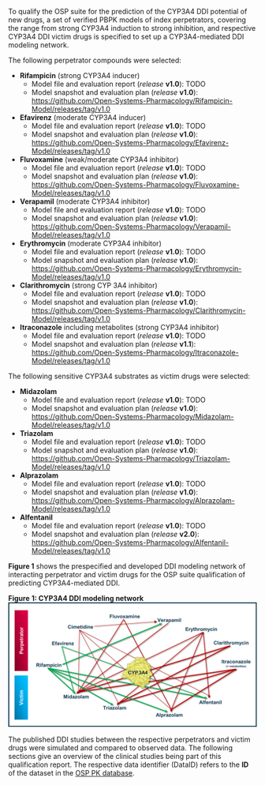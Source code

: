 
To qualify the OSP suite for the prediction of the CYP3A4 DDI potential of new drugs, a set of verified PBPK models of index perpetrators, covering the range from strong CYP3A4 induction to strong inhibition, and respective CYP3A4 DDI victim drugs is specified to set up a CYP3A4-mediated DDI modeling network. 


The following perpetrator compounds were selected: 

- **Rifampicin** (strong CYP3A4 inducer)
  - Model file and evaluation report (*release* **v1.0**): TODO
  - Model snapshot and evaluation plan (*release* **v1.0**): https://github.com/Open-Systems-Pharmacology/Rifampicin-Model/releases/tag/v1.0
- **Efavirenz** (moderate CYP3A4 inducer)
  - Model file and evaluation report (*release* **v1.0**): TODO
  - Model snapshot and evaluation plan (*release* **v1.0**): https://github.com/Open-Systems-Pharmacology/Efavirenz-Model/releases/tag/v1.0
- **Fluvoxamine** (weak/moderate CYP3A4 inhibitor)
  - Model file and evaluation report (*release* **v1.0**): TODO
  - Model snapshot and evaluation plan (*release* **v1.0**): https://github.com/Open-Systems-Pharmacology/Fluvoxamine-Model/releases/tag/v1.0
- **Verapamil** (moderate CYP3A4 inhibitor)
  - Model file and evaluation report (*release* **v1.0**): TODO
  - Model snapshot and evaluation plan (*release* **v1.0**): https://github.com/Open-Systems-Pharmacology/Verapamil-Model/releases/tag/v1.0
- **Erythromycin** (moderate CYP3A4 inhibitor)
  - Model file and evaluation report (*release* **v1.0**): TODO
  - Model snapshot and evaluation plan (*release* **v1.0**): https://github.com/Open-Systems-Pharmacology/Erythromycin-Model/releases/tag/v1.0
- **Clarithromycin** (strong CYP 3A4 inhibitor)
  - Model file and evaluation report (*release* **v1.0**): TODO
  - Model snapshot and evaluation plan (*release* **v1.0**): https://github.com/Open-Systems-Pharmacology/Clarithromycin-Model/releases/tag/v1.0
- **Itraconazole** including metabolites (strong CYP3A4 inhibitor)
  - Model file and evaluation report (*release* **v1.0**): TODO
  - Model snapshot and evaluation plan (*release* **v1.1**): https://github.com/Open-Systems-Pharmacology/Itraconazole-Model/releases/tag/v1.0


The following sensitive CYP3A4 substrates as victim drugs were selected:

- **Midazolam**
  - Model file and evaluation report (*release* **v1.0**): TODO
  - Model snapshot and evaluation plan (*release* **v1.0**): https://github.com/Open-Systems-Pharmacology/Midazolam-Model/releases/tag/v1.0
- **Triazolam**
  - Model file and evaluation report (*release* **v1.0**): TODO
  - Model snapshot and evaluation plan (*release* **v1.0**): https://github.com/Open-Systems-Pharmacology/Triazolam-Model/releases/tag/v1.0
- **Alprazolam**
  - Model file and evaluation report (*release* **v1.0**): TODO
  - Model snapshot and evaluation plan (*release* **v1.0**): https://github.com/Open-Systems-Pharmacology/Alprazolam-Model/releases/tag/v1.0
- **Alfentanil**
  - Model file and evaluation report (*release* **v1.0**): TODO
  - Model snapshot and evaluation plan (*release* **v2.0**): https://github.com/Open-Systems-Pharmacology/Alfentanil-Model/releases/tag/v1.0



**Figure 1** shows the prespecified and developed DDI modeling network of interacting perpetrator and victim drugs for the OSP suite qualification of predicting CYP3A4-mediated DDI.



**Figure** **1: CYP3A4 DDI modeling network**
![DDI CYP3A4 network](images/DDI_CYP3A4_Compound_Network.png)



The published DDI studies between the respective perpetrators and victim drugs were simulated and compared to observed data. The following sections give an overview of the clinical studies being part of this qualification report. The respective data identifier (DataID) refers to the **ID** of the dataset in the [OSP PK database](https://github.com/Open-Systems-Pharmacology/Database-for-observed-data).

